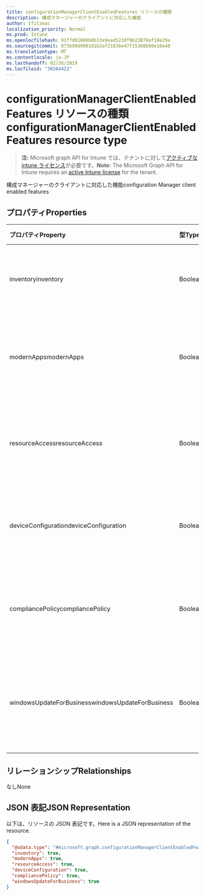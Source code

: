 ```yaml
---
title: configurationManagerClientEnabledFeatures リソースの種類
description: 構成マネージャーのクライアントに対応した機能
author: tfitzmac
localization_priority: Normal
ms.prod: Intune
ms.openlocfilehash: 91ffd0180660b33e9ead5210f9b23870af18e29a
ms.sourcegitcommit: 873b99d9001d1b2af21836e47f15360b08e10a40
ms.translationtype: MT
ms.contentlocale: ja-JP
ms.lasthandoff: 02/26/2019
ms.locfileid: "30264422"
---
```

# <a name="configurationmanagerclientenabledfeatures-resource-type"></a><span data-ttu-id="b5658-103">configurationManagerClientEnabledFeatures リソースの種類</span><span class="sxs-lookup"><span data-stu-id="b5658-103">configurationManagerClientEnabledFeatures resource type</span></span>

> <span data-ttu-id="b5658-104">**注:** Microsoft graph API for Intune では、テナントに対して[アクティブな intune ライセンス](https://go.microsoft.com/fwlink/?linkid=839381)が必要です。</span><span class="sxs-lookup"><span data-stu-id="b5658-104">**Note:** The Microsoft Graph API for Intune requires an [active Intune license](https://go.microsoft.com/fwlink/?linkid=839381) for the tenant.</span></span>

<span data-ttu-id="b5658-105">構成マネージャーのクライアントに対応した機能</span><span class="sxs-lookup"><span data-stu-id="b5658-105">configuration Manager client enabled features</span></span>

## <a name="properties"></a><span data-ttu-id="b5658-106">プロパティ</span><span class="sxs-lookup"><span data-stu-id="b5658-106">Properties</span></span>
|<span data-ttu-id="b5658-107">プロパティ</span><span class="sxs-lookup"><span data-stu-id="b5658-107">Property</span></span>|<span data-ttu-id="b5658-108">型</span><span class="sxs-lookup"><span data-stu-id="b5658-108">Type</span></span>|<span data-ttu-id="b5658-109">説明</span><span class="sxs-lookup"><span data-stu-id="b5658-109">Description</span></span>|
|:---|:---|:---|
|<span data-ttu-id="b5658-110">inventory</span><span class="sxs-lookup"><span data-stu-id="b5658-110">inventory</span></span>|<span data-ttu-id="b5658-111">Boolean</span><span class="sxs-lookup"><span data-stu-id="b5658-111">Boolean</span></span>|<span data-ttu-id="b5658-112">在庫が Intune によって管理されているかどうか</span><span class="sxs-lookup"><span data-stu-id="b5658-112">Whether inventory is managed by Intune</span></span>|
|<span data-ttu-id="b5658-113">modernApps</span><span class="sxs-lookup"><span data-stu-id="b5658-113">modernApps</span></span>|<span data-ttu-id="b5658-114">Boolean</span><span class="sxs-lookup"><span data-stu-id="b5658-114">Boolean</span></span>|<span data-ttu-id="b5658-115">モダン アプリケーションが Intune によって管理されているかどうか</span><span class="sxs-lookup"><span data-stu-id="b5658-115">Whether modern application is managed by Intune</span></span>|
|<span data-ttu-id="b5658-116">resourceAccess</span><span class="sxs-lookup"><span data-stu-id="b5658-116">resourceAccess</span></span>|<span data-ttu-id="b5658-117">Boolean</span><span class="sxs-lookup"><span data-stu-id="b5658-117">Boolean</span></span>|<span data-ttu-id="b5658-118">リソース アクセスが Intune によって管理されているかどうか</span><span class="sxs-lookup"><span data-stu-id="b5658-118">Whether resource access is managed by Intune</span></span>|
|<span data-ttu-id="b5658-119">deviceConfiguration</span><span class="sxs-lookup"><span data-stu-id="b5658-119">deviceConfiguration</span></span>|<span data-ttu-id="b5658-120">Boolean</span><span class="sxs-lookup"><span data-stu-id="b5658-120">Boolean</span></span>|<span data-ttu-id="b5658-121">デバイス構成が Intune によって管理されているかどうか</span><span class="sxs-lookup"><span data-stu-id="b5658-121">Whether device configuration is managed by Intune</span></span>|
|<span data-ttu-id="b5658-122">compliancePolicy</span><span class="sxs-lookup"><span data-stu-id="b5658-122">compliancePolicy</span></span>|<span data-ttu-id="b5658-123">Boolean</span><span class="sxs-lookup"><span data-stu-id="b5658-123">Boolean</span></span>|<span data-ttu-id="b5658-124">コンプライアンス ポリシーが Intune によって管理されているかどうか</span><span class="sxs-lookup"><span data-stu-id="b5658-124">Whether compliance policy is managed by Intune</span></span>|
|<span data-ttu-id="b5658-125">windowsUpdateForBusiness</span><span class="sxs-lookup"><span data-stu-id="b5658-125">windowsUpdateForBusiness</span></span>|<span data-ttu-id="b5658-126">Boolean</span><span class="sxs-lookup"><span data-stu-id="b5658-126">Boolean</span></span>|<span data-ttu-id="b5658-127">Windows Update for Business が Intune によって管理されているかどうか</span><span class="sxs-lookup"><span data-stu-id="b5658-127">Whether Windows Update for Business is managed by Intune</span></span>|

## <a name="relationships"></a><span data-ttu-id="b5658-128">リレーションシップ</span><span class="sxs-lookup"><span data-stu-id="b5658-128">Relationships</span></span>
<span data-ttu-id="b5658-129">なし</span><span class="sxs-lookup"><span data-stu-id="b5658-129">None</span></span>

## <a name="json-representation"></a><span data-ttu-id="b5658-130">JSON 表記</span><span class="sxs-lookup"><span data-stu-id="b5658-130">JSON Representation</span></span>
<span data-ttu-id="b5658-131">以下は、リソースの JSON 表記です。</span><span class="sxs-lookup"><span data-stu-id="b5658-131">Here is a JSON representation of the resource.</span></span>
<!-- {
  "blockType": "resource",
  "@odata.type": "microsoft.graph.configurationManagerClientEnabledFeatures"
}
-->
``` json
{
  "@odata.type": "#microsoft.graph.configurationManagerClientEnabledFeatures",
  "inventory": true,
  "modernApps": true,
  "resourceAccess": true,
  "deviceConfiguration": true,
  "compliancePolicy": true,
  "windowsUpdateForBusiness": true
}
```



